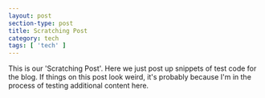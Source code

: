```yaml
---
layout: post
section-type: post
title: Scratching Post
category: tech
tags: [ 'tech' ]
---
```


This is our 'Scratching Post'. Here we just post up snippets of test code for the blog. If things on this post look weird, it's probably because I'm in the process of testing additional content here.
